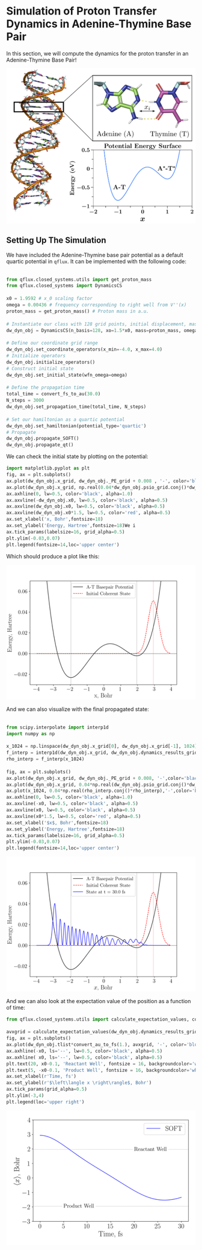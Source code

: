 # **Simulation of Proton Transfer Dynamics in Adenine-Thymine Base Pair**

In this section, we will compute the dynamics for the proton transfer in an Adenine-Thymine Base Pair!

![AT-Basepair](../images/Part_I/AT-BasePair-Figure.png)

## Setting Up The Simulation

We have included the Adenine-Thymine base pair potential as a default quartic potential in `qflux`. It can be implemented with the following code: 

```python

from qflux.closed_systems.utils import get_proton_mass
from qflux.closed_systems import DynamicsCS

x0 = 1.9592 # x_0 scaling factor
omega = 0.00436 # frequency corresponding to right well from V''(x)
proton_mass = get_proton_mass() # Proton mass in a.u.

# Instantiate our class with 128 grid points, initial displacement, mass of proton, and frequency
dw_dyn_obj = DynamicsCS(n_basis=128, xo=1.5*x0, mass=proton_mass, omega=omega)

# Define our coordinate grid range
dw_dyn_obj.set_coordinate_operators(x_min=-4.0, x_max=4.0)
# Initialize operators
dw_dyn_obj.initialize_operators()
# Construct initial state
dw_dyn_obj.set_initial_state(wfn_omega=omega)

# Define the propagation time
total_time = convert_fs_to_au(30.0)
N_steps = 3000
dw_dyn_obj.set_propagation_time(total_time, N_steps)

# Set our hamiltonian as a quartic potential
dw_dyn_obj.set_hamiltonian(potential_type='quartic')
# Propagate
dw_dyn_obj.propagate_SOFT()
dw_dyn_obj.propagate_qt()
```

We can check the initial state by plotting on the potential: 

```python 
import matplotlib.pyplot as plt
fig, ax = plt.subplots()
ax.plot(dw_dyn_obj.x_grid, dw_dyn_obj._PE_grid + 0.008 , '-', color='black', label='A-T Basepair Potential')
ax.plot(dw_dyn_obj.x_grid, np.real(0.04*dw_dyn_obj.psio_grid.conj()*dw_dyn_obj.psio_grid), '--', color='red', label='Initial Coherent State')
ax.axhline(0, lw=0.5, color='black', alpha=1.0)
ax.axvline(-dw_dyn_obj.x0, lw=0.5, color='black', alpha=0.5)
ax.axvline(dw_dyn_obj.x0, lw=0.5, color='black', alpha=0.5)
ax.axvline(dw_dyn_obj.x0*1.5, lw=0.5, color='red', alpha=0.5)
ax.set_xlabel('x, Bohr',fontsize=18)
ax.set_ylabel('Energy, Hartree',fontsize=18)We i
ax.tick_params(labelsize=16, grid_alpha=0.5)
plt.ylim(-0.03,0.07)
plt.legend(fontsize=14,loc='upper center')
```

Which should produce a plot like this: 

![AT-Initialization](../images/Part_I/Double-Well-Initialization.png)

And we can also visualize with the final propagated state: 

```python

from scipy.interpolate import interp1d
import numpy as np 

x_1024 = np.linspace(dw_dyn_obj.x_grid[0], dw_dyn_obj.x_grid[-1], 1024)
f_interp = interp1d(dw_dyn_obj.x_grid, dw_dyn_obj.dynamics_results_grid[-1], kind='cubic')
rho_interp = f_interp(x_1024)

fig, ax = plt.subplots()
ax.plot(dw_dyn_obj.x_grid, dw_dyn_obj._PE_grid + 0.008, '-',color='black',label='A-T Basepair Potential')
ax.plot(dw_dyn_obj.x_grid, 0.04*np.real(dw_dyn_obj.psio_grid.conj()*dw_dyn_obj.psio_grid),'--',color='red',label='Initial Coherent State')
ax.plot(x_1024, 0.04*np.real(rho_interp.conj()*rho_interp),'-',color='blue',label=f'State at t = {convert_au_to_fs(total_time)} fs')
ax.axhline(0, lw=0.5, color='black', alpha=1.0)
ax.axvline(-x0, lw=0.5, color='black', alpha=0.5)
ax.axvline(x0, lw=0.5, color='black', alpha=0.5)
ax.axvline(x0*1.5, lw=0.5, color='red', alpha=0.5)
ax.set_xlabel('$x$, Bohr',fontsize=18)
ax.set_ylabel('Energy, Hartree',fontsize=18)
ax.tick_params(labelsize=16, grid_alpha=0.5)
plt.ylim(-0.03,0.07)
plt.legend(fontsize=14,loc='upper center')
```

![AT-Propagation](../images/Part_I/Double-Well-Propagation.png)

And we can also look at the expectation value of the position as a function of time: 

```python
from qflux.closed_systems.utils import calculate_expectation_values, convert_au_to_fs

avxgrid = calculate_expectation_values(dw_dyn_obj.dynamics_results_grid, dw_dyn_obj.x_grid)
fig, ax = plt.subplots()
ax.plot(dw_dyn_obj.tlist*convert_au_to_fs(1.), avxgrid, '-', color='blue',label=r'SOFT')
ax.axhline(-x0, ls='--', lw=0.5, color='black', alpha=0.5)
ax.axhline( x0, ls='--', lw=0.5, color='black', alpha=0.5)
plt.text(20, x0-0.1, 'Reactant Well', fontsize = 16, backgroundcolor='white')
plt.text(5, -x0-0.1, 'Product Well', fontsize = 16, backgroundcolor='white')
ax.set_xlabel(r'Time, fs')
ax.set_ylabel(r'$\left\langle x \right\rangle$, Bohr')
ax.tick_params(grid_alpha=0.5)
plt.ylim(-3,4)
plt.legend(loc='upper right')
```

![AT-Expectation](../images/Part_I/Double-Well-Position-Time.png)


